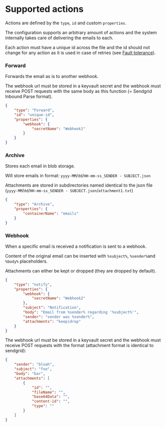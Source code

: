 # Supported actions

Actions are defined by the `type`, `id` and custom `properties`.

The configuration supports an arbitrary amount of actions and the system internally takes care of delivering the emails to each.

Each action must have a unique id across the file and the id should not change for any action as it is used in case of retries (see [Fault tolerance](Fault%20tolerance.md)).

### Forward

Forwards the email as is to another webhook.

The webhook url must be stored in a keyvault secret and the webhook must receive POST requests with the same body as this function (= Sendgrid Inbound Parse format).

``` json
{
    "type": "Forward",
    "id": "unique-id",
    "properties": {
        "webhook": {
            "secretName": "Webhook1"
        }
    }
}
```

### Archive

Stores each email in blob storage.

Will store emails in format: `yyyy-MM`/`dd`/`HH-mm-ss_SENDER - SUBJECT.json`

Attachments are stored in subdirectories named identical to the json file (`yyyy-MM`/`dd`/`HH-mm-ss_SENDER - SUBJECT.json`/`attachment1.txt`)

``` json
{
    "type": "Archive",
    "properties": {
        "containerName": "emails"
    }
}
```

### Webhook

When a specific email is received a notification is sent to a webhook.

Content of the original email can be inserted with `%subject%`, `%sender%`and `%body%` placeholders.

Attachments can either be kept or dropped (they are dropped by default).

``` json
{
    "type": "notify",
    "properties": {
        "webhook": {
            "secretName": "Webhook2"
        },
        "subject": "Notification",
        "body": "Email from %sender% regarding '%subject%'",
        "sender": "sender was %sender%",
        "attachments": "keep|drop"
    }
}
```

The webhook url must be stored in a keyvault secret and the webhook must receive POST requests with the format (attachment format is identical to sendgrid):

``` json
{
    "sender": "bloah",
    "subject": "foo",
    "body": "bar",
    "attachments": [
        {
            "id": "",
            "fileName": "",
            "base64Data": "",
            "content-id": "",
            "type": ""
        }
    ]
}
```
